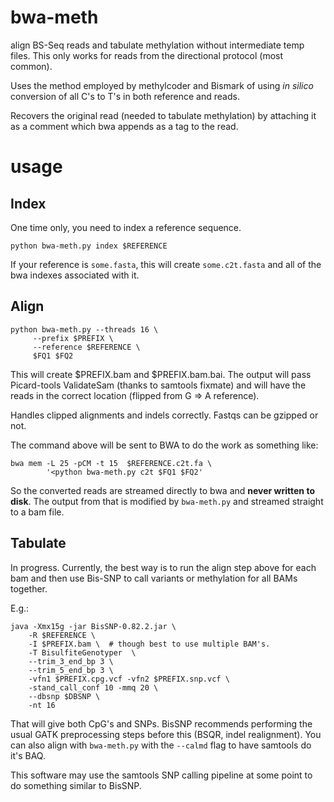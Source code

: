 bwa-meth
========

align BS-Seq reads and tabulate methylation without intermediate temp files.
This only works for reads from the directional protocol (most common).

Uses the method employed by methylcoder and Bismark of using *in silico*
conversion of all C's to T's in both reference and reads.

Recovers the original read (needed to tabulate methylation) by attaching it
as a comment which bwa appends as a tag to the read.

usage
=====

Index
-----

One time only, you need to index a reference sequence.

    python bwa-meth.py index $REFERENCE

If your reference is `some.fasta`, this will create `some.c2t.fasta`
and all of the bwa indexes associated with it.

Align
-----

    python bwa-meth.py --threads 16 \
         --prefix $PREFIX \
         --reference $REFERENCE \
         $FQ1 $FQ2
         
This will create $PREFIX.bam and $PREFIX.bam.bai. The output will pass
Picard-tools ValidateSam (thanks to samtools fixmate) and will have the
reads in the correct location (flipped from G => A reference).

Handles clipped alignments and indels correctly. Fastqs can be gzipped
or not.

The command above will be sent to BWA to do the work as something like:

    bwa mem -L 25 -pCM -t 15  $REFERENCE.c2t.fa \
            '<python bwa-meth.py c2t $FQ1 $FQ2'

So the converted reads are streamed directly to bwa and **never written
to disk**. The output from that is modified by `bwa-meth.py` and streamed
straight to a bam file.

Tabulate
--------

In progress. Currently, the best way is to run the align step above for each
bam and then use Bis-SNP to call variants or methylation for all BAMs together.

E.g.:

    java -Xmx15g -jar BisSNP-0.82.2.jar \
        -R $REFERENCE \
        -I $PREFIX.bam \  # though best to use multiple BAM's.
        -T BisulfiteGenotyper  \
        --trim_3_end_bp 3 \
        --trim_5_end_bp 3 \
        -vfn1 $PREFIX.cpg.vcf -vfn2 $PREFIX.snp.vcf \
        -stand_call_conf 10 -mmq 20 \
        --dbsnp $DBSNP \
        -nt 16

That will give both CpG's and SNPs. BisSNP recommends performing
the usual GATK preprocessing steps before this (BSQR, indel realignment).
You can also align with `bwa-meth.py` with the `--calmd` flag to have samtools
do it's BAQ.


This software may use the samtools SNP calling pipeline at some point
to do something similar to BisSNP.

